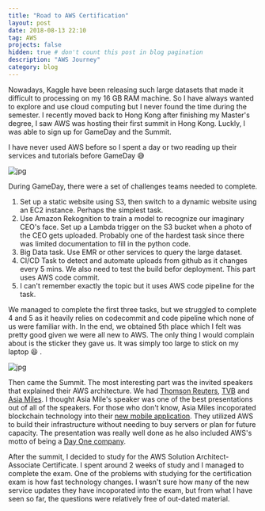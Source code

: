 ```yaml
---
title: "Road to AWS Certification"
layout: post
date: 2018-08-13 22:10
tag: AWS
projects: false
hidden: true # don't count this post in blog pagination
description: "AWS Journey"
category: blog
---
```


 
Nowadays, Kaggle have been releasing such large datasets that made it difficult to processing on my 16 GB RAM machine. So I have always 
wanted to explore and use cloud computing but I never found the time during the semester. I recently moved back to Hong Kong after finishing 
my Master's degree, I saw AWS was hosting their first summit in Hong Kong. Luckly, I was able to sign up for GameDay and the Summit. 

I have never used AWS before so I spent a day or two reading up their services and tutorials before GameDay :sweat_smile:  

![jpg](http://lawko698.github.io/assets/images/2018-08-13-photos/IMAG1055.jpg)

During GameDay, there were a set of challenges teams needed to complete. 

1. Set up a static website using S3, then switch to a dynamic website using an EC2 instance. Perhaps the simplest task.
2. Use Amazon Rekognition to train a model to recognize our imaginary CEO's face. Set up a Lambda trigger on the S3 bucket when a photo 
of the CEO gets uploaded. Probably one of the hardest task since there was limited documentation to fill in the python code. 
3. Big Data task. Use EMR or other services to query the large dataset.
4. CI/CD Task to detect and automate uploads from github as it changes every 5 mins. We also need to test the build befor deployment.
This part uses AWS code commit. 
5. I can't remember exactly the topic but it uses AWS code pipeline for the task.

We managed to complete the first three tasks, but we struggled to complete 4 and 5 as it heavily relies on codecommit and code pipeline which
none of us were familiar with. In the end, we obtained 5th place which I felt was pretty good given we were all new to AWS. The only thing
I would complain about is the sticker they gave us. It was simply too large to stick on my laptop :laughing: .

![jpg](http://lawko698.github.io/assets/images/2018-08-13-photos/IMAG1056.jpg)

Then came the Summit. The most interesting part was the invited speakers that explained their AWS architecture. 
We had [Thomson Reuters](https://www.thomsonreuters.com/en.html), [TVB](http://tvb.com/) and [Asia Miles](https://www.asiamiles.com/).
I thought Asia Mile's speaker was one of the best presentations out of all of the speakers. For those who don't know, Asia Miles 
incoporated blockchain technology into their [new mobile application](http://fintechnews.hk/5140/blockchain/cathay-pacific-asia-miles-blockchain/).
They utilized AWS to build their infrastructure without needing to buy servers or plan for future capacity. The presentation was really well done as he
also included AWS's motto of being a [Day One company](https://blog.aboutamazon.com/company-news/2016-letter-to-shareholders).

After the summit, I decided to study for the AWS Solution Architect- Associate Certificate. I spent around 2 weeks of study and I managed to complete the exam.
One of the problems with studying for the certification exam is how fast technology changes. I wasn't sure how many of the new service updates 
they have incoporated into the exam, but from what I have seen so far, the questions were relatively free of out-dated material.
